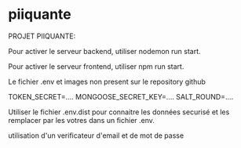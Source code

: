 # piiquante

PROJET PIIQUANTE:

Pour activer le serveur backend, utiliser nodemon run start.

Pour activer le serveur frontend, utiliser npm run start.

Le fichier .env et images non present sur le repository github

TOKEN_SECRET=....
MONGOOSE_SECRET_KEY=....
SALT_ROUND=....


Utiliser le fichier .env.dist pour connaitre les données securisé et les remplacer par les votres dans un fichier .env.


utilisation d'un verificateur d'email et de mot de passe





